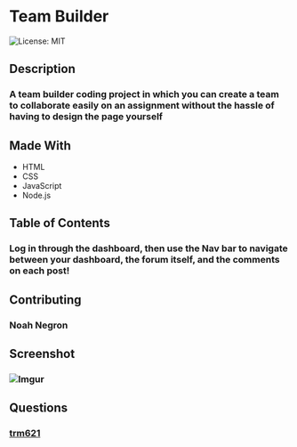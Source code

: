 # Team Builder
  ![License: MIT](https://img.shields.io/badge/License-MIT-yellow.svg)
  ## Description
  ### A team builder coding project in which you can create a team to collaborate easily on an assignment without the hassle of having to design the page yourself

  ## Made With
  - HTML
  - CSS
  - JavaScript
  - Node.js

  ## Table of Contents
### Log in through the dashboard, then use the Nav bar to navigate between your dashboard, the forum itself, and the comments on each post!
  ## Contributing
  ### Noah Negron
  ## Screenshot
   ### ![Imgur](https://imgur.com/GRwG9Wz.png)
  ## Questions
  ### <a href="https://www.github.com/trm621">trm621</a>